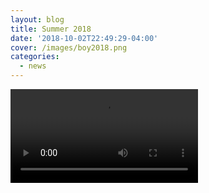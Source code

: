 ```yaml
---
layout: blog
title: Summer 2018
date: '2018-10-02T22:49:29-04:00'
cover: /images/boy2018.png
categories:
  - news
---
```

<video controls="controls" name="summer" src="/images/Summer2018.mov"></video>
